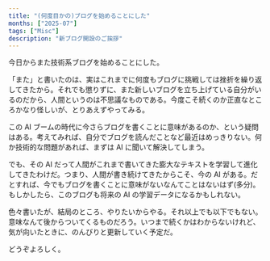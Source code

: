 ```yaml
---
title: "(何度目かの)ブログを始めることにした"
months: ["2025-07"]
tags: ["Misc"]
description: "新ブログ開設のご挨拶"
---
```


今日からまた技術系ブログを始めることにした。

「また」と書いたのは、実はこれまでに何度もブログに挑戦しては挫折を繰り返してきたから。それでも懲りずに、また新しいブログを立ち上げている自分がいるのだから、人間というのは不思議なものである。今度こそ続くのか正直なところかなり怪しいが、とりあえずやってみる。

この AI ブームの時代に今さらブログを書くことに意味があるのか、という疑問はある。考えてみれば、自分でブログを読んだことなど最近はめっきりない。何か技術的な問題があれば、まずは AI に聞いて解決してしまう。

でも、その AI だって人間がこれまで書いてきた膨大なテキストを学習して進化してきたわけだ。つまり、人間が書き続けてきたからこそ、今の AI がある。だとすれば、今でもブログを書くことに意味がないなんてことはないはず(多分)。もしかしたら、このブログも将来の AI の学習データになるかもしれない。

色々書いたが、結局のところ、やりたいからやる。それ以上でも以下でもない。意味なんて後からついてくるものだろう。いつまで続くかはわからないけれど、気が向いたときに、のんびりと更新していく予定だ。

どうぞよろしく。
